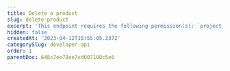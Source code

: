 ```yaml
---
title: Delete a product
slug: delete-product
excerpt: 'This endpoint requires the following permission(s): `project_configuration:products:read_write`.'
hidden: false
createdAt: '2023-04-12T15:55:05.237Z'
categorySlug: developer-api
order: 1
parentDoc: 648c7ee78ce7cd007100c5e6
---
```

